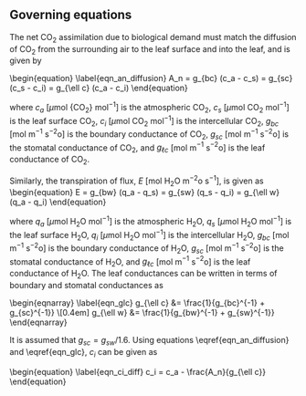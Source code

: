 ## Governing equations

The net CO$_2$ assimilation due to biological demand
must match the diffusion of CO$_2$ from the
surrounding air to the leaf surface and into the leaf, and is given by

\begin{equation}
	\label{eqn_an_diffusion}
	A_n = g_{bc} (c_a - c_s) = g_{sc} (c_s - c_i) = g_{\ell c} (c_a - c_i)
\end{equation}

where
$c_a$ [$\mu$mol {CO$_2$} mol$^{-1}$] is the atmospheric CO$_2$,
$c_s$ [$\mu$mol CO$_2$ mol$^{-1}$] is the leaf surface CO$_2$,
$c_i$ [$\mu$mol CO$_2$ mol$^{-1}$] is the intercellular CO$_2$,
$g_{bc}$ [mol m$^{-1}$ s$^{-2}$o] is the boundary conductance of CO$_2$, 
$g_{sc}$ [mol m$^{-1}$ s$^{-2}$o] is the stomatal conductance of CO$_2$,
and
$g_{\ell c}$ [mol m$^{-1}$ s$^{-2}$o] is the leaf conductance of CO$_2$.

Similarly, the transpiration of flux, $E$ [mol H$_2$O m$^{-2}$o s$^{-1}$], is given as
\begin{equation}
	E = g_{bw} (q_a - q_s) = g_{sw} (q_s - q_i) = g_{\ell w} (q_a - q_i)
\end{equation}

where
$q_a$ [$\mu$mol H$_2$O mol$^{-1}$] is the atmospheric H$_2$O,
$q_s$ [$\mu$mol H$_2$O mol$^{-1}$] is the leaf surface H$_2$O,
$q_i$ [$\mu$mol H$_2$O mol$^{-1}$] is the intercellular H$_2$O,
$g_{bc}$ [mol m$^{-1}$ s$^{-2}$o] is the boundary conductance of H$_2$O, 
$g_{sc}$ [mol m$^{-1}$ s$^{-2}$o] is the stomatal conductance of H$_2$O, 
and
$g_{\ell c}$ [mol m$^{-1}$ s$^{-2}$o] is the leaf conductance of H$_2$O.
The leaf conductances can be written in terms of boundary and stomatal 
conductances as


\begin{eqnarray}
	\label{eqn_glc}
	g_{\ell c}  &=  \frac{1}{g_{bc}^{-1} + g_{sc}^{-1}} \\[0.4em]
	g_{\ell w}  &=  \frac{1}{g_{bw}^{-1} + g_{sw}^{-1}}
\end{eqnarray}

It is assumed that $g_{sc} = g_{sw}/1.6$. Using equations \eqref{eqn_an_diffusion}
and \eqref{eqn_glc}, $c_i$ can be given as

\begin{equation}
	\label{eqn_ci_diff}
	c_i = c_a - \frac{A_n}{g_{\ell c}}
\end{equation}
